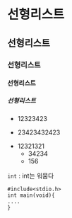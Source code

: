 # 선형리스트
## 선형리스트
### 선형리스트
#### 선형리스트
##### 선형리스트

- 12323423
+ 23423432423
* 12321321
  + 34234
  + 156
  
`int` : int는 워뭄다
```
#include<stdio.h>
int main(void){
....
}
```
